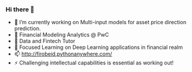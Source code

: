 ### Hi there 👋

<!--
**firobeid/firobeid** is a ✨ _special_ ✨ repository because its `README.md` (this file) appears on your GitHub profile.

Here are some ideas to get you started:

- 🔭 I’m currently working on ...
- 🌱 Focused Learning on Deep Learning applications in financial realm
 - I’m currently learning ...
- 👯 I’m looking to collaborate on ...
- 🤔 I’m looking for help with ...
- 💬 Ask me about ...
- 📫 How to reach me: ...
- 😄 Pronouns: ...
- ⚡ Fun fact: ...
-->
- 🔭 I’m currently working on Multi-input models for asset price direction prediction.
- 🔭 Financial Modeling Analytics @ PwC
- 🔭 Data and Fintech Tutor
- 🌱 Focused Learning on Deep Learning applications in financial realm
- 📫 http://firobeid.pythonanywhere.com/
- ⚡ Challenging intellectual capabilities is essential as working out!
